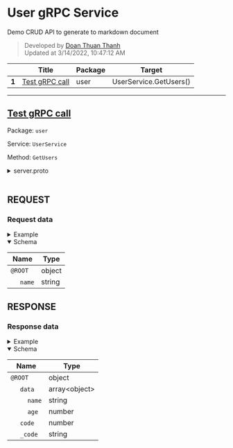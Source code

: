 # User gRPC Service
Demo CRUD API to generate to markdown document
> Developed by [Doan Thuan Thanh](mailto:doanthuanthanh88@gmail.com)  
> Updated at 3/14/2022, 10:47:12 AM  

| | Title | Package | Target |  
|---|---|---|---|  
|**1**|[Test gRPC call](#Test%20gRPC%20call)| user | UserService.GetUsers() | 
  

---

## [Test gRPC call](#) <a name="Test%20gRPC%20call"></a>



Package: `user`

Service: `UserService`

Method: `GetUsers`



<details>
<summary>server.proto</summary>

```protobuf
syntax = "proto3";

package user;

service UserService {
  rpc GetUsers(UserInput) returns (ResponseUser);
}

message ResponseUser {
  optional int32 code = 1;
  repeated User data = 2;
}

message UserInput {
  string name = 1;
}

message User {
  string name = 1;
  int32 age = 2;
}
```
</details>


<br/>

## REQUEST
### Request data
<details>
  <summary>Example</summary>

```json
{
  "name": "thanh"
}
```

</details>

<details open>
  <summary>Schema</summary>

| Name | Type |
| --- | --- |
|  `@ROOT` | object |
| &nbsp;&nbsp;&nbsp;&nbsp; `name` | string |

</details>


## RESPONSE
### Response data
<details>
  <summary>Example</summary>

```json
{
  "data": [
    {
      "name": "thanh",
      "age": 1
    }
  ],
  "code": 1,
  "_code": "code"
}
```

</details>

<details open>
  <summary>Schema</summary>

| Name | Type |
| --- | --- |
|  `@ROOT` | object |
| &nbsp;&nbsp;&nbsp;&nbsp; `data` | array&lt;object&gt; |
| &nbsp;&nbsp;&nbsp;&nbsp;&nbsp;&nbsp;&nbsp;&nbsp; `name` | string |
| &nbsp;&nbsp;&nbsp;&nbsp;&nbsp;&nbsp;&nbsp;&nbsp; `age` | number |
| &nbsp;&nbsp;&nbsp;&nbsp; `code` | number |
| &nbsp;&nbsp;&nbsp;&nbsp; `_code` | string |

</details>

  